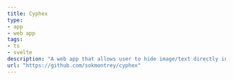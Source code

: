 ```yaml
---
title: Cyphex
type: 
- app
- web app
tags:
- ts
- svelte
description: "A web app that allows user to hide image/text directly inside another image."
url: "https://github.com/sokmontrey/cyphex"
---
```

